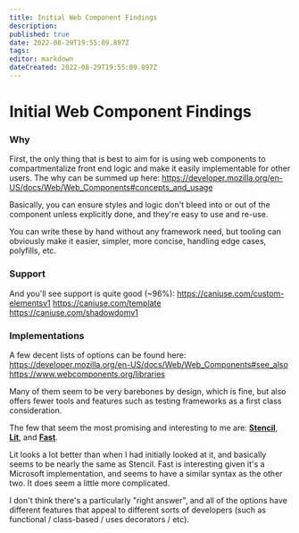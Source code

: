 ```yaml
---
title: Initial Web Component Findings
description: 
published: true
date: 2022-08-29T19:55:09.897Z
tags: 
editor: markdown
dateCreated: 2022-08-29T19:55:09.897Z
---
```


# Initial Web Component Findings


### Why
First, the only thing that is best to aim for is using web components to compartmentalize front end logic and make it easily implementable for other users.
The why can be summed up here:
https://developer.mozilla.org/en-US/docs/Web/Web_Components#concepts_and_usage

Basically, you can ensure styles and logic don't bleed into or out of the component unless explicitly done, and they're easy to use and re-use.

You can write these by hand without any framework need, but tooling can obviously make it easier, simpler, more concise, handling edge cases, polyfills, etc.

### Support
And you'll see support is quite good (~96%):
https://caniuse.com/custom-elementsv1
https://caniuse.com/template
https://caniuse.com/shadowdomv1

### Implementations
A few decent lists of options can be found here:
https://developer.mozilla.org/en-US/docs/Web/Web_Components#see_also
https://www.webcomponents.org/libraries

Many of them seem to be very barebones by design, which is fine, but also offers fewer tools and features such as testing frameworks as a first class consideration.

The few that seem the most promising and interesting to me are: [**Stencil**](https://stenciljs.com/docs/introduction), [**Lit**](https://lit.dev/docs/), and [**Fast**](https://www.fast.design/docs/fast-element/defining-elements).

Lit looks a lot better than when I had initially looked at it, and basically seems to be nearly the same as Stencil. Fast is interesting given it's a Microsoft implementation, and seems to have a similar syntax as the other two. It does seem a little more complicated. 

I don't think there's a particularly "right answer", and all of the options have different features that appeal to different sorts of developers (such as functional / class-based / uses decorators / etc). 